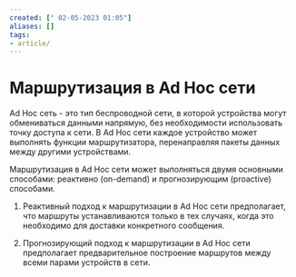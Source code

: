 ```yaml
---
created: [" 02-05-2023 01:05"]
aliases: []
tags:
- article/
---
```


# Маршрутизация в Ad Hoc сети

Ad Hoc сеть - это тип беспроводной сети, в которой устройства могут обмениваться данными напрямую, без необходимости использовать точку доступа к сети. В Ad Hoc сети каждое устройство может выполнять функции маршрутизатора, перенаправляя пакеты данных между другими устройствами.

Маршрутизация в Ad Hoc сети может выполняться двумя основными способами: реактивно (on-demand) и прогнозирующим (proactive) способами.

1. Реактивный подход к маршрутизации в Ad Hoc сети предполагает, что маршруты устанавливаются только в тех случаях, когда это необходимо для доставки конкретного сообщения. 

2. Прогнозирующий подход к маршрутизации в Ad Hoc сети предполагает предварительное построение маршрутов между всеми парами устройств в сети. 

